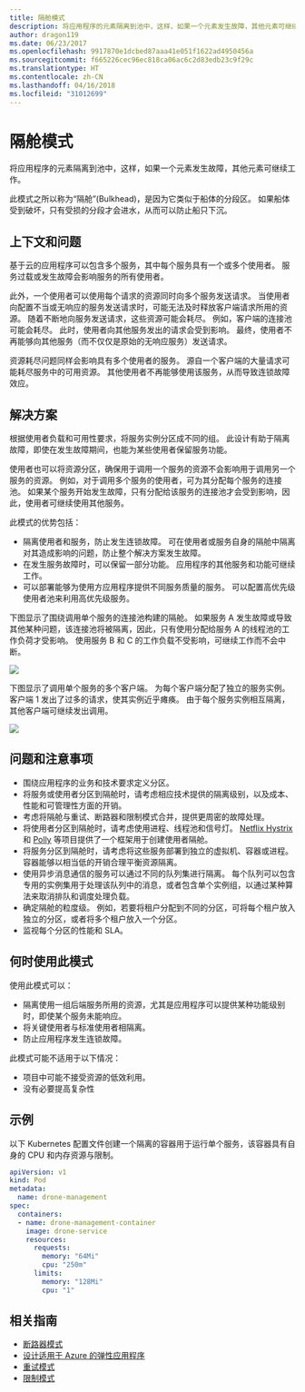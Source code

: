 ```yaml
---
title: 隔舱模式
description: 将应用程序的元素隔离到池中，这样，如果一个元素发生故障，其他元素可继续工作
author: dragon119
ms.date: 06/23/2017
ms.openlocfilehash: 9917870e1dcbed87aaa41e051f1622ad4950456a
ms.sourcegitcommit: f665226cec96ec818ca06ac6c2d83edb23c9f29c
ms.translationtype: HT
ms.contentlocale: zh-CN
ms.lasthandoff: 04/16/2018
ms.locfileid: "31012699"
---
```

# <a name="bulkhead-pattern"></a>隔舱模式

将应用程序的元素隔离到池中，这样，如果一个元素发生故障，其他元素可继续工作。

此模式之所以称为“隔舱”(Bulkhead)，是因为它类似于船体的分段区。 如果船体受到破坏，只有受损的分段才会进水，从而可以防止船只下沉。 

## <a name="context-and-problem"></a>上下文和问题

基于云的应用程序可以包含多个服务，其中每个服务具有一个或多个使用者。 服务过载或发生故障会影响服务的所有使用者。

此外，一个使用者可以使用每个请求的资源同时向多个服务发送请求。 当使用者向配置不当或无响应的服务发送请求时，可能无法及时释放客户端请求所用的资源。 随着不断地向服务发送请求，这些资源可能会耗尽。 例如，客户端的连接池可能会耗尽。 此时，使用者向其他服务发出的请求会受到影响。 最终，使用者不再能够向其他服务（而不仅仅是原始的无响应服务）发送请求。

资源耗尽问题同样会影响具有多个使用者的服务。 源自一个客户端的大量请求可能耗尽服务中的可用资源。 其他使用者不再能够使用该服务，从而导致连锁故障效应。

## <a name="solution"></a>解决方案

根据使用者负载和可用性要求，将服务实例分区成不同的组。 此设计有助于隔离故障，即使在发生故障期间，也能为某些使用者保留服务功能。

使用者也可以将资源分区，确保用于调用一个服务的资源不会影响用于调用另一个服务的资源。 例如，对于调用多个服务的使用者，可为其分配每个服务的连接池。 如果某个服务开始发生故障，只有分配给该服务的连接池才会受到影响，因此，使用者可继续使用其他服务。

此模式的优势包括：

- 隔离使用者和服务，防止发生连锁故障。 可在使用者或服务自身的隔舱中隔离对其造成影响的问题，防止整个解决方案发生故障。
- 在发生服务故障时，可以保留一部分功能。 应用程序的其他服务和功能可继续工作。
- 可以部署能够为使用方应用程序提供不同服务质量的服务。 可以配置高优先级使用者池来利用高优先级服务。 

下图显示了围绕调用单个服务的连接池构建的隔舱。 如果服务 A 发生故障或导致其他某种问题，该连接池将被隔离，因此，只有使用分配给服务 A 的线程池的工作负荷才受影响。 使用服务 B 和 C 的工作负载不受影响，可继续工作而不会中断。

![](./_images/bulkhead-1.png) 

下图显示了调用单个服务的多个客户端。 为每个客户端分配了独立的服务实例。 客户端 1 发出了过多的请求，使其实例近乎瘫痪。 由于每个服务实例相互隔离，其他客户端可继续发出调用。

![](./_images/bulkhead-2.png)
     
## <a name="issues-and-considerations"></a>问题和注意事项

- 围绕应用程序的业务和技术要求定义分区。
- 将服务或使用者分区到隔舱时，请考虑相应技术提供的隔离级别，以及成本、性能和可管理性方面的开销。
- 考虑将隔舱与重试、断路器和限制模式合并，提供更周密的故障处理。
- 将使用者分区到隔舱时，请考虑使用进程、线程池和信号灯。 [Netflix Hystrix][hystrix] 和 [Polly][polly] 等项目提供了一个框架用于创建使用者隔舱。
- 将服务分区到隔舱时，请考虑将这些服务部署到独立的虚拟机、容器或进程。 容器能够以相当低的开销合理平衡资源隔离。
- 使用异步消息通信的服务可以通过不同的队列集进行隔离。 每个队列可以包含专用的实例集用于处理该队列中的消息，或者包含单个实例组，以通过某种算法来取消排队和调度处理负载。
- 确定隔舱的粒度级。 例如，若要将租户分配到不同的分区，可将每个租户放入独立的分区，或者将多个租户放入一个分区。
- 监视每个分区的性能和 SLA。

## <a name="when-to-use-this-pattern"></a>何时使用此模式

使用此模式可以：

- 隔离使用一组后端服务所用的资源，尤其是应用程序可以提供某种功能级别时，即使某个服务未能响应。
- 将关键使用者与标准使用者相隔离。
- 防止应用程序发生连锁故障。

此模式可能不适用于以下情况：

- 项目中可能不接受资源的低效利用。
- 没有必要提高复杂性

## <a name="example"></a>示例

以下 Kubernetes 配置文件创建一个隔离的容器用于运行单个服务，该容器具有自身的 CPU 和内存资源与限制。

```yml
apiVersion: v1
kind: Pod
metadata:
  name: drone-management
spec:
  containers:
  - name: drone-management-container
    image: drone-service
    resources:
      requests:
        memory: "64Mi"
        cpu: "250m"
      limits:
        memory: "128Mi"
        cpu: "1"
```

## <a name="related-guidance"></a>相关指南

- [断路器模式](./circuit-breaker.md)
- [设计适用于 Azure 的弹性应用程序](../resiliency/index.md)
- [重试模式](./retry.md)
- [限制模式](./throttling.md)


<!-- links -->

[hystrix]: https://github.com/Netflix/Hystrix
[polly]: https://github.com/App-vNext/Polly